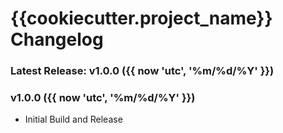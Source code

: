 # {{cookiecutter.project_name}} Changelog
### Latest Release: v1.0.0 ({{ now 'utc', '%m/%d/%Y' }})

### v1.0.0 ({{ now 'utc', '%m/%d/%Y' }})
- Initial Build and Release
